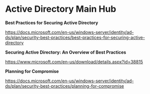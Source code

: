 # Active Directory Main Hub
**Best Practices for Securing Active Directory**

https://docs.microsoft.com/en-us/windows-server/identity/ad-ds/plan/security-best-practices/best-practices-for-securing-active-directory

**Securing Active Directory: An Overview of Best Practices**

https://www.microsoft.com/en-us/download/details.aspx?id=38815

**Planning for Compromise**

https://docs.microsoft.com/en-us/windows-server/identity/ad-ds/plan/security-best-practices/planning-for-compromise

